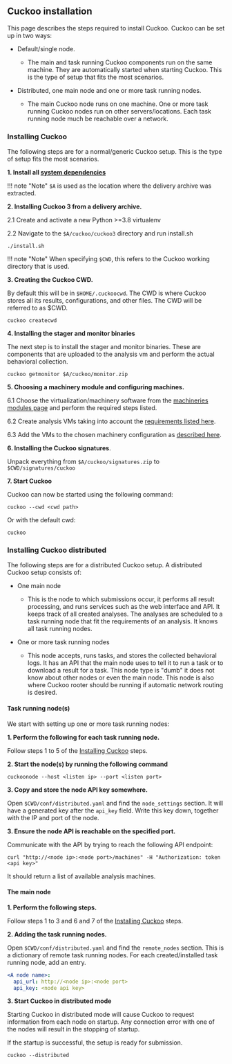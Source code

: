 ## Cuckoo installation

This page describes the steps required to install Cuckoo. Cuckoo can be set up in two ways:

* Default/single node.
    * The main and task running Cuckoo components run on the same machine. They are automatically started
    when starting Cuckoo. This is the type of setup that fits the most scenarios.

* Distributed, one main node and one or more task running nodes.
    * The main Cuckoo node runs on one machine. One or more task running Cuckoo nodes run on other servers/locations.
    Each task running node much be reachable over a network.


### Installing Cuckoo

The following steps are for a normal/generic Cuckoo setup. This is the type of setup fits the most scenarios.

**1. Install all [system dependencies](System%20dependencies.md)**

!!! note "Note"
    `$A` is used as the location where the delivery archive was extracted.


**2. Installing Cuckoo 3 from a delivery archive.**

2.1 Create and activate a new Python >=3.8 virtualenv

2.2 Navigate to the `$A/cuckoo/cuckoo3` directory and run install.sh


    ./install.sh


!!! note "Note"
    When specifying `$CWD`, this refers to the Cuckoo working directory that is used.

**3. Creating the Cuckoo CWD.**

By default this will be in `$HOME/.cuckoocwd`. The CWD is where
Cuckoo stores all its results, configurations, and other files. The CWD will be referred to as $CWD.


    cuckoo createcwd

**4. Installing the stager and monitor binaries**

The next step is to install the stager and monitor binaries. These are components that
are uploaded to the analysis vm and perform the actual behavioral collection.

    cuckoo getmonitor $A/cuckoo/monitor.zip

**5. Choosing a machinery module and configuring machines.**

6.1 Choose the virtualization/machinery software from the [machineries modules page](Connect%20virtual%20machine.md) and perform the required steps listed.

6.2 Create analysis VMs taking into account the [requirements listed here](Create%20virtual%20machine.md).

6.3 Add the VMs to the chosen machinery configuration as [described here](Create%20virtual%20machine.md#adding-machines-to-cuckoo).

**6. Installing the Cuckoo signatures**.

 Unpack everything from `$A/cuckoo/signatures.zip` to `$CWD/signatures/cuckoo`

**7. Start Cuckoo**

Cuckoo can now be started using the following command:

    cuckoo --cwd <cwd path>

Or with the default cwd:

    cuckoo


### Installing Cuckoo distributed

The following steps are for a distributed Cuckoo setup. A distributed Cuckoo setup consists
of:

* One main node
    * This is the node to which submissions occur, it performs all result processing, and runs services such as the web interface and API.
    It keeps track of all created analyses. The analyses are scheduled to a task running node that fit the requirements of an analysis. It knows all
    task running nodes.

* One or more task running nodes
    * This node accepts, runs tasks, and stores the collected behavioral logs. It has an API that the main node uses to tell it to run a task or to download a result for a task. This node type is "dumb" it does not know about other nodes or even the main node. This node is also where Cuckoo rooter should be running if automatic network routing is desired.

#### Task running node(s)

We start with setting up one or more task running nodes:

**1. Perform the following for each task running node.**

Follow steps 1 to 5 of the [Installing Cuckoo](#installing-cuckoo) steps.

**2. Start the node(s) by running the following command**

    cuckoonode --host <listen ip> --port <listen port>

**3. Copy and store the node API key somewhere.**

Open `$CWD/conf/distributed.yaml` and find the `node_settings` section. It will have a generated key after the `api_key` field.
Write this key down, together with the IP and port of the node.

**3. Ensure the node API is reachable on the specified port.**

Communicate with the API by trying to reach the following API endpoint:

    curl "http://<node ip>:<node port>/machines" -H "Authorization: token <api key>"

It should return a list of available analysis machines.

#### The main node

**1. Perform the following steps.**

Follow steps 1 to 3 and 6 and 7 of the [Installing Cuckoo](#installing-cuckoo) steps.

**2. Adding the task running nodes.**

Open `$CWD/conf/distributed.yaml` and find the `remote_nodes` section. This is a dictionary of remote task running nodes.
For each created/installed task running node, add an entry.

```yaml
<A node name>:
  api_url: http://<node ip>:<node port>
  api_key: <node api key>
```

**3. Start Cuckoo in distributed mode**

Starting Cuckoo in distributed mode will cause Cuckoo to request information from each node on startup. Any connection error with one of
the nodes will result in the stopping of startup.

If the startup is successful, the setup is ready for submission.

    cuckoo --distributed
